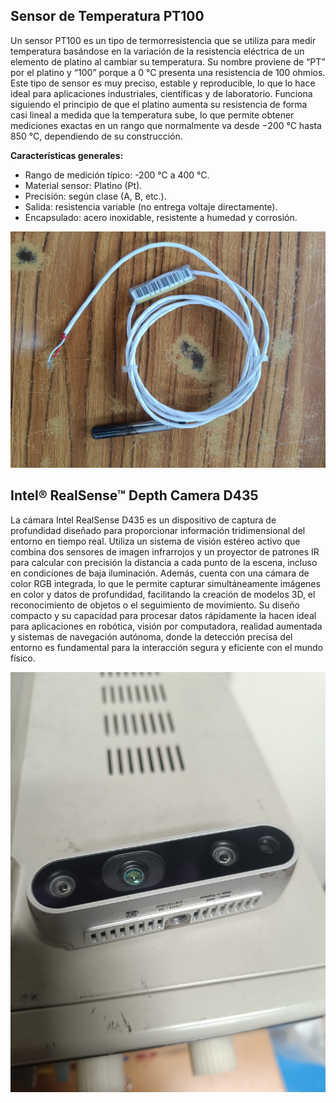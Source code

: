 ## Sensor de Temperatura PT100

Un sensor PT100 es un tipo de termorresistencia que se utiliza para medir temperatura basándose en la variación de la resistencia eléctrica de un elemento de platino al cambiar su temperatura. Su nombre proviene de “PT” por el platino y “100” porque a 0 °C presenta una resistencia de 100 ohmios. Este tipo de sensor es muy preciso, estable y reproducible, lo que lo hace ideal para aplicaciones industriales, científicas y de laboratorio. Funciona siguiendo el principio de que el platino aumenta su resistencia de forma casi lineal a medida que la temperatura sube, lo que permite obtener mediciones exactas en un rango que normalmente va desde −200 °C hasta 850 °C, dependiendo de su construcción.

**Características generales:**
- Rango de medición típico: -200 °C a 400 °C.
- Material sensor: Platino (Pt).
- Precisión: según clase (A, B, etc.).
- Salida: resistencia variable (no entrega voltaje directamente).
- Encapsulado: acero inoxidable, resistente a humedad y corrosión.

![PT100 Sensor](./pt100.jpg)

## Intel® RealSense™ Depth Camera D435

La cámara Intel RealSense D435 es un dispositivo de captura de profundidad diseñado para proporcionar información tridimensional del entorno en tiempo real. Utiliza un sistema de visión estéreo activo que combina dos sensores de imagen infrarrojos y un proyector de patrones IR para calcular con precisión la distancia a cada punto de la escena, incluso en condiciones de baja iluminación. Además, cuenta con una cámara de color RGB integrada, lo que le permite capturar simultáneamente imágenes en color y datos de profundidad, facilitando la creación de modelos 3D, el reconocimiento de objetos o el seguimiento de movimiento. Su diseño compacto y su capacidad para procesar datos rápidamente la hacen ideal para aplicaciones en robótica, visión por computadora, realidad aumentada y sistemas de navegación autónoma, donde la detección precisa del entorno es fundamental para la interacción segura y eficiente con el mundo físico.

![Camara intel D435](D435.jpg)
